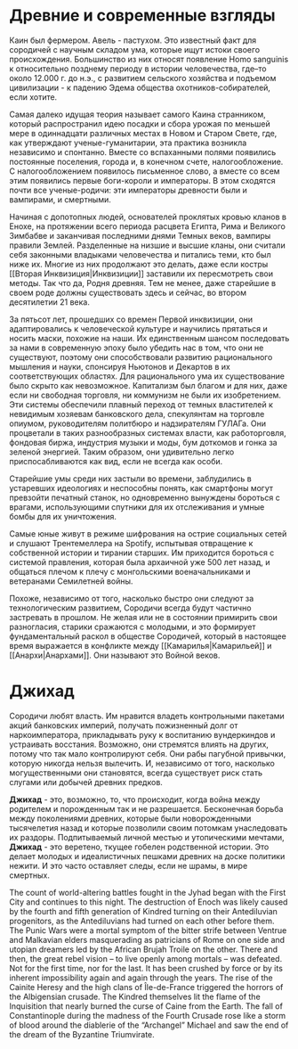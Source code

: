 # Древние и современные взгляды

Каин был фермером. Авель - пастухом. Это известный факт для сородичей с научным складом ума, которые ищут истоки своего происхождения. Большинство из них относят появление Homo sanguinis к относительно позднему периоду в истории человечества, где–то около 12.000 г. до н.э., с развитием сельского хозяйства и подъемом цивилизации - к падению Эдема общества охотников-собирателей, если хотите.

Самая далеко идущая теория называет самого Каина странником, который распространил идею посадки и сбора урожая по меньшей мере в одиннадцати различных местах в Новом и Старом Свете, где, как утверждают ученые-гуманитарии, эта практика возникла независимо и спонтанно. Вместе со вспаханными полями появились постоянные поселения, города и, в конечном счете, налогообложение. С налогообложением появилось письменное слово, а вместе со всем этим появились первые боги-короли и императоры. В этом сходятся почти все ученые-родичи: эти императоры древности были и вампирами, и смертными.

Начиная с допотопных людей, основателей проклятых кровью кланов в Енохе, на протяжении всего периода расцвета Египта, Рима и Великого Зимбабве и заканчивая последними днями Темных веков, вампиры правили Землей. Разделенные на низшие и высшие кланы, они считали себя законными владыками человечества и питались теми, кто был ниже их. Многие из них продолжают это делать, даже если костры [[Вторая Инквизиция|Инквизиции]] заставили их пересмотреть свои методы. Так что да, Родня древняя. Тем не менее, даже старейшие в своем роде должны существовать здесь и сейчас, во втором десятилетии 21 века.

За пятьсот лет, прошедших со времен Первой инквизиции, они адаптировались к человеческой культуре и научились прятаться и носить маски, похожие на наши. Их единственным шансом последовать за нами в современную эпоху было убедить нас в том, что они не существуют, поэтому они способствовали развитию рационального мышления и науки, спонсируя Ньютонов и Декартов в их соответствующих областях. Для рационального ума их существование было скрыто как невозможное. Капитализм был благом и для них, даже если ни свободная торговля, ни коммунизм не были их изобретением. Эти системы обеспечили плавный переход от темных властителей к невидимым хозяевам банковского дела, спекулянтам на торговле опиумом, руководителям политбюро и надзирателям ГУЛАГа. Они процветали в таких разнообразных системах власти, как работорговля, фондовая биржа, индустрия музыки и моды, бум доткомов и гонка за зеленой энергией. Таким образом, они удивительно легко приспосабливаются как вид, если не всегда как особи.

Старейшие умы среди них застыли во времени, заблудились в устаревших идеологиях и неспособны понять, как смартфоны могут превзойти печатный станок, но одновременно вынуждены бороться с врагами, использующими спутники для их отслеживания и умные бомбы для их уничтожения.

Самые юные живут в режиме шифрования на острие социальных сетей и слушают Трентемеллера на Spotify, испытывая отвращение к собственной истории и тирании старших. Им приходится бороться с системой правления, которая была архаичной уже 500 лет назад, и общаться плечом к плечу с монгольскими военачальниками и ветеранами Семилетней войны.

Похоже, независимо от того, насколько быстро они следуют за технологическим развитием, Сородичи всегда будут частично застревать в прошлом. Не желая или не в состоянии примирить свои разногласия, старики сражаются с молодыми, и это формирует фундаментальный раскол в обществе Сородичей, который в настоящее время выражается в конфликте между [[Камарилья|Камарильей]] и [[Анархи|Анархами]]. Они называют это Войной веков.

# Джихад

Сородичи любят власть. Им нравится владеть контрольными пакетами акций банковских империй, получать пожизненный долг от наркоимператора, прикладывать руку к воспитанию вундеркиндов и устраивать восстания. Возможно, они стремятся влиять на других, потому что так мало контролируют себя. Они рабы пагубной привычки, которую никогда нельзя вылечить. И, независимо от того, насколько могущественными они становятся, всегда существует риск стать слугами или добычей древних предков.

**Джихад** - это, возможно, то, что происходит, когда война между родителем и порожденным так и не разрешается. Бесконечная борьба между поколениями древних, которые были новорожденными тысячелетия назад и которые позволили своим потомкам унаследовать их раздоры. Подпитываемый личной местью и утопическими мечтами, **Джихад** - это веретено, ткущее гобелен родственной истории. Это делает молодых и идеалистичных пешками древних на доске политики нежити. И это часто оставляет следы, если не шрамы, в мире смертных.

The count of world-altering battles fought in the Jyhad began with the First City and continues to this night. The destruction of Enoch was likely caused by the fourth and fifth generation of Kindred turning on their Antediluvian progenitors, as the Antediluvians had turned on each other before them. The Punic Wars were a mortal symptom of the bitter strife between Ventrue and Malkavian elders masquerading as patricians of Rome on one side and utopian dreamers led by the African Brujah Troile on the other. There and then, the great rebel vision – to live openly among mortals – was defeated. Not for the first time, nor for the last. It has been crushed by force or by its inherent impossibility again and again through the years. The rise of the Cainite Heresy and the high clans of Île-de-France triggered the horrors of the Albigensian crusade. The Kindred themselves lit the flame of the Inquisition that nearly burned the curse of Caine from the Earth. The fall of Constantinople during the madness of the Fourth Crusade rose like a storm of blood around the diablerie of the “Archangel” Michael and saw the end of the dream of the Byzantine Triumvirate.